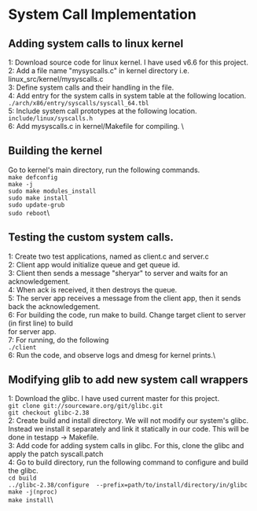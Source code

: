 # System Call Implementation

## Adding system calls to linux kernel
1: Download source code for linux kernel. I have used v6.6 for this project.\
2: Add a file name "mysyscalls.c" in kernel directory i.e. linux_src/kernel/mysyscalls.c\
3: Define system calls and their handling in the file.\
4: Add entry for the system calls in system table at the following location.\
    ```./arch/x86/entry/syscalls/syscall_64.tbl```\
5: Include system call prototypes at the following location.\
    ```include/linux/syscalls.h```\
6: Add mysyscalls.c in kernel/Makefile for compiling. \

## Building the kernel
Go to kernel's main directory, run the following commands.\
   ```make defconfig```\
   ```make -j```\
   ```sudo make modules_install```\
   ```sudo make install```\
   ```sudo update-grub```\
   ```sudo reboot```\

## Testing the custom system calls.
1: Create two test applications, named as client.c and server.c\
2: Client app would initialize queue and get queue id.\
3: Client then sends a message "sheryar" to server and waits for an acknowledgement.\
4: When ack is received, it then destroys the queue.\
5: The server app receives a message from the client app, then it sends back the acknowledgement.\
6: For building the code, run make to build. Change target client to server (in first line) to build\
   for server app.\
7: For running, do the following\
    ```./client```\
6: Run the code, and observe logs and dmesg for kernel prints.\

## Modifying glib to add new system call wrappers
1: Download the glibc. I have used current master for this project. \
    ```git clone git://sourceware.org/git/glibc.git```\
    ```git checkout glibc-2.38```\
2: Create build and install directory. We will not modify our system's glibc. Instead we install it separately and link it statically in our code. This will be done in testapp -> Makefile.\
3: Add code for adding system calls in glibc. For this, clone the glibc and apply the patch syscall.patch\
4: Go to build directory, run the following command to configure and build the glibc.\
   ```cd build```\
   ```../glibc-2.38/configure  --prefix=path/to/install/directory/in/glibc```\
   ```make -j(nproc)```\
   ```make install```\